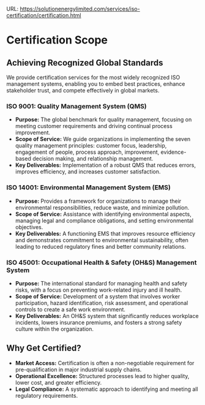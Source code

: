 URL: https://solutionenergylimited.com/services/iso-certification/certification.html

# Certification Scope

## Achieving Recognized Global Standards
We provide certification services for the most widely recognized ISO management systems, enabling you to embed best practices, enhance stakeholder trust, and compete effectively in global markets.

### ISO 9001: Quality Management System (QMS)
*   **Purpose:** The global benchmark for quality management, focusing on meeting customer requirements and driving continual process improvement.
*   **Scope of Service:** We guide organizations in implementing the seven quality management principles: customer focus, leadership, engagement of people, process approach, improvement, evidence-based decision making, and relationship management.
*   **Key Deliverables:** Implementation of a robust QMS that reduces errors, improves efficiency, and increases customer satisfaction.

### ISO 14001: Environmental Management System (EMS)
*   **Purpose:** Provides a framework for organizations to manage their environmental responsibilities, reduce waste, and minimize pollution.
*   **Scope of Service:** Assistance with identifying environmental aspects, managing legal and compliance obligations, and setting environmental objectives.
*   **Key Deliverables:** A functioning EMS that improves resource efficiency and demonstrates commitment to environmental sustainability, often leading to reduced regulatory fines and better community relations.

### ISO 45001: Occupational Health & Safety (OH&S) Management System
*   **Purpose:** The international standard for managing health and safety risks, with a focus on preventing work-related injury and ill health.
*   **Scope of Service:** Development of a system that involves worker participation, hazard identification, risk assessment, and operational controls to create a safe work environment.
*   **Key Deliverables:** An OH&S system that significantly reduces workplace incidents, lowers insurance premiums, and fosters a strong safety culture within the organization.

## Why Get Certified?
*   **Market Access:** Certification is often a non-negotiable requirement for pre-qualification in major industrial supply chains.
*   **Operational Excellence:** Structured processes lead to higher quality, lower cost, and greater efficiency.
*   **Legal Compliance:** A systematic approach to identifying and meeting all regulatory requirements.